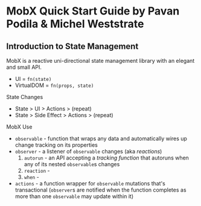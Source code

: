 # MobX Quick Start Guide by Pavan Podila & Michel Weststrate

## Introduction to State Management

MobX is a reactive uni-directional state management library with an elegant and small API.
- UI = `fn(state)`
- VirtualDOM = `fn(props, state)`

State Changes
- State > UI > Actions > (repeat)
- State > Side Effect > Actions > (repeat)

MobX Use
- `observable` - function that wraps any data and automatically wires up change tracking on its properties
- `observer` - a listener of `observable` changes (aka *reactions*)
  1. `autorun` - an API accepting a *tracking function* that autoruns when any of its nested `observable`s changes
  1. `reaction` - 
  1. `when` - 
- `actions` - a function wrapper for `observable` mutations that's transactional (`observer`s are notified when the function completes as more than one `observable` may update within it)
